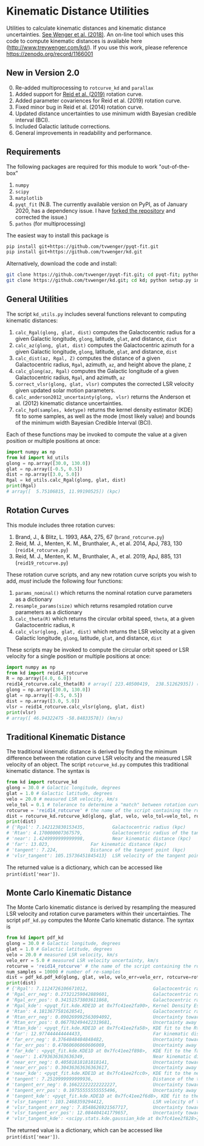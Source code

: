 # Kinematic Distance Utilities
Utilities to calculate kinematic distances and kinematic distance uncertainties. [See Wenger et al. (2018)](http://adsabs.harvard.edu/abs/2018ApJ...856...52W). An on-line tool which uses this code to compute kinematic distances is available here (http://www.treywenger.com/kd/). If you use this work, please reference https://zenodo.org/record/1166001

## New in Version 2.0
0. Re-added multiprocessing to `rotcurve_kd` and `parallax`
1. Added support for [Reid et al. (2019)](https://ui.adsabs.harvard.edu/abs/2019ApJ...885..131R/abstract) rotation curve.
2. Added parameter covariences for Reid et al. (2019) rotation curve.
3. Fixed minor bug in Reid et al. (2014) rotation curve.
4. Updated distance uncertainties to use minimum width Bayesian credible interval (BCI).
5. Included Galactic latitude corrections.
6. General improvements in readability and performance.

## Requirements
The following packages are required for this module to work "out-of-the-box"
1. `numpy`
2. `scipy`
3. `matplotlib`
4. `pyqt_fit` (N.B. The currently available version on PyPI, as of January 2020, has a dependency issue. I have [forked the repository](https://github.com/tvwenger/pyqt-fit) and corrected the issue.)
5. `pathos` (for multiprocessing)

The easiest way to install this package is
```bash
pip install git+https://github.com/tvwenger/pyqt-fit.git
pip install git+https://github.com/tvwenger/kd.git
```

Alternatively, download the code and install:
```bash
git clone https://github.com/tvwenger/pyqt-fit.git; cd pyqt-fit; python setup.py install; cd ..
git clone https://github.com/tvwenger/kd.git; cd kd; python setup.py install; cd ..
```

## General Utilities
The script `kd_utils.py` includes several functions relevant to computing kinematic distances:
1. `calc_Rgal(glong, glat, dist)` computes the Galactocentric radius for a given Galactic longitude, `glong`, latitude, `glat`, and distance, `dist`
2. `calc_az(glong, glat, dist)` computes the Galactocentric azimuth for a given Galactic longitude, `glong`, latitude, `glat`, and distance, `dist`
3. `calc_dist(az, Rgal, Z)` computes the distance of a given Galactocentric radius, `Rgal`, azimuth, `az`, and height above the plane, `Z`
4. `calc_glong(az, Rgal)` computes the Galactic longitude of a given Galactocentric radius, `Rgal`, and azimuth, `az`
5. `correct_vlsr(glong, glat, vlsr)` computes the corrected LSR velocity given updated solar motion parameters.
6. `calc_anderson2012_uncertainty(glong, vlsr)` returns the Anderson et al. (2012) kinematic distance uncertainties.
7. `calc_hpd(samples, kdetype)` returns the kernel density estimator (KDE) fit to some samples, as well as the mode (most likely value) and bounds of the minimum width Bayesian Credible Interval (BCI).

Each of these functions may be invoked to compute the value at a given position or multiple positions at once:
```python
import numpy as np
from kd import kd_utils
glong = np.array([30.0, 130.0])
glat = np.array([-0.5, 0.5])
dist = np.array([3.0, 5.0])
Rgal = kd_utils.calc_Rgal(glong, glat, dist)
print(Rgal)
# array([  5.75106815, 11.99190525]) (kpc)
```

## Rotation Curves
This module includes three rotation curves: 
1. Brand, J., & Blitz, L. 1993, A&A, 275, 67 (`brand_rotcurve.py`)
2. Reid, M. J., Menten, K. M., Brunthaler, A., et al. 2014, ApJ, 783, 130 (`reid14_rotcurve.py`)
3. Reid, M. J., Menten, K. M., Brunthaler, A., et al. 2019, ApJ, 885, 131 (`reid19_rotcurve.py`)

These rotation curve scripts, and any new rotation curve scripts you wish to add, *must* include the following four functions:
1. `params_nominal()` which returns the nominal rotation curve parameters as a dictionary
2. `resample_params(size)` which returns resampled rotation curve parameters as a dictionary
3. `calc_theta(R)` which returns the circular orbital speed, `theta`, at a given Galactocentric radius, `R`
4. `calc_vlsr(glong, glat, dist)` which returns the LSR velocity at a given Galactic longitude, `glong`, latitude, `glat`, and distance, `dist`

These scripts may be invoked to compute the circular orbit speed or LSR velocity for a single position or multiple positions at once:

```python
import numpy as np
from kd import reid14_rotcurve
R = np.array([4.0, 6.0])
reid14_rotcurve.calc_theta(R) # array([ 223.40500419,  238.51262935]) (km/s)
glong = np.array([30.0, 130.0])
glat = np.array([-0.5, 0.5])
dist = np.array([3.0, 5.0])
vlsr = reid14_rotcurve.calc_vlsr(glong, glat, dist)
print(vlsr)
# array([ 46.94322475 -58.84833578]) (km/s)
```

## Traditional Kinematic Distance
The traditional kinematic distance is derived by finding the minimum difference between the rotation curve LSR velocity and the measured LSR velocity of an object. The script `rotcurve_kd.py` computes this traditional kinematic distance. The syntax is
```python
from kd import rotcurve_kd
glong = 30.0 # Galactic longitude, degrees
glat = 1.0 # Galactic latitude, degrees
velo = 20.0 # measured LSR velocity, km/s
velo_tol = 0.1 # tolerance to determine a "match" between rotation curve and measured LSR velocity (km/s)
rotcurve = 'reid14_rotcurve' # the name of the script containing the rotation curve
dist = rotcurve_kd.rotcurve_kd(glong, glat, velo, velo_tol=velo_tol, rotcurve=rotcurve)
print(dist)
# {'Rgal': 7.142123830153435,          Galactocentric radius (kpc)
# 'Rtan': 4.170000007367579,	       Galactocentric radius of the tangent point (kpc)
# 'near': 1.4249999999999998,	       Near kinematic distance (kpc)
# 'far': 13.023,		       Far kinematic distance (kpc)
# 'tangent': 7.224,		       Distance of the tangent point (kpc)
# 'vlsr_tangent': 105.15736451845413}  LSR velocity of the tangent point (km/s)
```
The returned value is a dictionary, which can be accessed like `print(dist['near'])`.

## Monte Carlo Kinematic Distance
The Monte Carlo kinematic distance is derived by resampling the measured LSR velocity and rotation curve parameters within their uncertainties. The script `pdf_kd.py` computes the Monte Carlo kinematic distance. The syntax is
```python
from kd import pdf_kd
glong = 30.0 # Galactic longitude, degrees
glat = 1.0 # Galactic latitude, degrees
velo = 20.0 # measured LSR velocity, km/s
velo_err = 5.0 # measured LSR velocity uncertainty, km/s
rotcurve = 'reid14_rotcurve' # the name of the script containing the rotation curve
num_samples = 10000 # number of re-samples
dist = pdf_kd.pdf_kd(glong, glat, velo, velo_err=velo_err, rotcurve=rotcurve, num_samples=num_samples)
print(dist)
# {'Rgal': 7.1124726106671012,                        Galactocentric radius (kpc)
# 'Rgal_err_neg': 0.27321259042889601,                Galactocentric radius uncertainty toward the Galactic Center (kpc)
# 'Rgal_err_pos': 0.34151573803611868,                Galactocentric radius uncertainty away from the Galactic Center (kpc)
# 'Rgal_kde': <pyqt_fit.kde.KDE1D at 0x7fc41ee2fa90>, Kernel Density Estimator (KDE) fit to the Rgal probability distribution function (PDF)
# 'Rtan': 4.1813677581628541,                         Galactocentric radius of the tangent point (kpc)
# 'Rtan_err_neg': 0.090269992563094092,               Uncertainty toward the Galactic Center (kpc)
# 'Rtan_err_pos': 0.067702494422319681,               Uncertainty away from the Galactic Center (kpc)
# 'Rtan_kde': <pyqt_fit.kde.KDE1D at 0x7fc41ee2fa58>, KDE fit to the Rtan PDF
# 'far': 12.977444444444433,                          Far kinematic distance (kpc)
# 'far_err_neg': 0.3764848484848482,                  Uncertainty toward the Sun (kpc)
# 'far_err_pos': 0.47060606060606069,                 Uncertainty away from the Sun (kpc)
# 'far_kde': <pyqt_fit.kde.KDE1D at 0x7fc41ee2f898>,  KDE fit to the far PDF
# 'near': 1.4793636363636349,                         Near kinematic distance (kpc)
# 'near_err_neg': 0.40581818181818141,                Uncertainty toward the Sun (kpc)
# 'near_err_pos': 0.30436363636363617,                Uncertainty away from the Sun (kpc)
# 'near_kde': <pyqt_fit.kde.KDE1D at 0x7fc41ee2fcc0>, KDE fit to the near PDF
# 'tangent': 7.2519999999999936,                      Distance of the tangent point (kpc)
# 'tangent_err_neg': 0.16622222222222227,             Uncertainty toward the Sun (kpc)
# 'tangent_err_pos': 0.10755555555555496,             Uncertainty away from the Sun (kpc)
# 'tangent_kde': <pyqt_fit.kde.KDE1D at 0x7fc41ee2f6d8>, KDE fit to the tangent PDF
# 'vlsr_tangent': 103.2468359294412,                  LSR velocity of the tangent point (km/s)
# 'vlsr_tangent_err_neg': 7.8548626921567717,         Uncertainty toward negative LSR velocity (km/s)
# 'vlsr_tangent_err_pos': 12.084404141779657,         Uncertainty toward positive LSR velocity (km/s)
# 'vlsr_tangent_kde': <scipy.stats.kde.gaussian_kde at 0x7fc41ee2f828>} KDE fit to vlsr_tangent PDF
```
The returned value is a dictionary, which can be accessed like `print(dist['near'])`.

